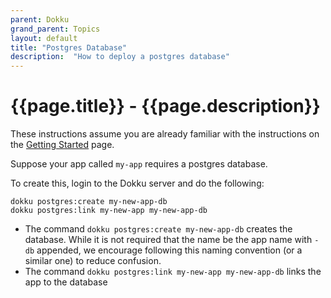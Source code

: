```yaml
---
parent: Dokku
grand_parent: Topics
layout: default
title: "Postgres Database"
description:  "How to deploy a postgres database"
---
```


# {{page.title}} - {{page.description}}

These instructions assume you are already familiar with the instructions on the [Getting Started](https://ucsb-cs156.github.io/topics/dokku/getting_started.html) page.

Suppose your app called `my-app` requires a postgres database.

To create this, login to the Dokku server and do the following:

```
dokku postgres:create my-new-app-db
dokku postgres:link my-new-app my-new-app-db
```

* The command `dokku postgres:create my-new-app-db` creates the database. While it is not required that the name be the app name with `-db` appended, we encourage following  this naming convention (or a similar one) to reduce confusion.
* The command  `dokku postgres:link my-new-app my-new-app-db` links the app to the database




